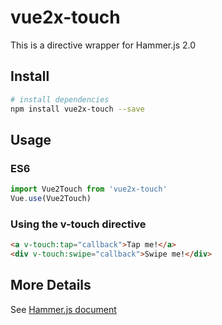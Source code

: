 # vue2x-touch
This is a directive wrapper for Hammer.js 2.0



## Install

``` bash
# install dependencies
npm install vue2x-touch --save
```

## Usage

### ES6

``` javascript
import Vue2Touch from 'vue2x-touch'
Vue.use(Vue2Touch)
```

### Using the v-touch directive

``` html
<a v-touch:tap="callback">Tap me!</a>
<div v-touch:swipe="callback">Swipe me!</div>
```




## More Details
See [Hammer.js document](http://hammerjs.github.io/)


